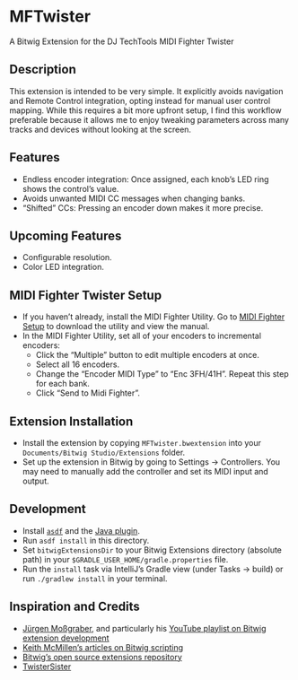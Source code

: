 # MFTwister

A Bitwig Extension for the DJ TechTools MIDI Fighter Twister

## Description

This extension is intended to be very simple. It explicitly avoids navigation and Remote Control integration, opting instead for manual user control mapping. While this requires a bit more upfront setup, I find this workflow preferable because it allows me to enjoy tweaking parameters across many tracks and devices without looking at the screen.

## Features

- Endless encoder integration: Once assigned, each knob’s LED ring shows the control’s value.
- Avoids unwanted MIDI CC messages when changing banks.
- “Shifted” CCs: Pressing an encoder down makes it more precise.

## Upcoming Features

- Configurable resolution.
- Color LED integration.

## MIDI Fighter Twister Setup

- If you haven’t already, install the MIDI Fighter Utility. Go to [MIDI Fighter Setup](https://store.djtechtools.com/pages/midi-fighter-setup#MFT) to download the utility and view the manual.
- In the MIDI Fighter Utility, set all of your encoders to incremental encoders:
  - Click the “Multiple” button to edit multiple encoders at once.
  - Select all 16 encoders.
  - Change the “Encoder MIDI Type” to “Enc 3FH/41H”. Repeat this step for each bank.
  - Click “Send to Midi Fighter”.

## Extension Installation

- Install the extension by copying `MFTwister.bwextension` into your `Documents/Bitwig Studio/Extensions` folder.
- Set up the extension in Bitwig by going to Settings → Controllers. You may need to manually add the controller and set its MIDI input and output.

## Development

- Install [`asdf`](https://asdf-vm.com/) and the [Java plugin](https://github.com/halcyon/asdf-java).
- Run `asdf install` in this directory.
- Set `bitwigExtensionsDir` to your Bitwig Extensions directory (absolute path) in your `$GRADLE_USER_HOME/gradle.properties` file.
- Run the `install` task via IntelliJ’s Gradle view (under Tasks → build) or run `./gradlew install` in your terminal.

## Inspiration and Credits

- [Jürgen Moßgraber](https://www.mossgrabers.de/), and particularly his [YouTube playlist on Bitwig extension development](https://www.youtube.com/playlist?list=PLqRWeSPiYQ66KBGONBenPv1O3luQCFQR2)
- [Keith McMillen’s articles on Bitwig scripting](https://www.keithmcmillen.com/category/blog/tutorials/bitwig-studio/)
- [Bitwig’s open source extensions repository](https://github.com/bitwig/bitwig-extensions)
- [TwisterSister](https://github.com/dozius/TwisterSister)
